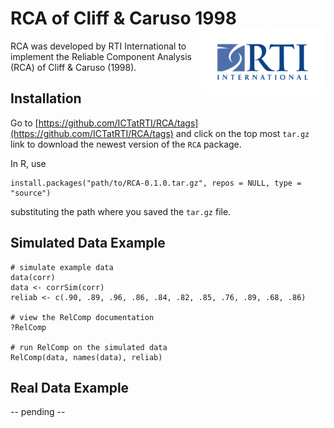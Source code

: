 RCA of Cliff &amp; Caruso 1998 <img src="man/figures/200px-Rti-logo.png" align="right" />
========================================================

RCA was developed by RTI International to implement the Reliable Component 
Analysis (RCA) of Cliff &amp; Caruso (1998).

## Installation

Go to [https://github.com/ICTatRTI/RCA/tags](https://github.com/ICTatRTI/RCA/tags)
and click on the top most `tar.gz` link to download the newest version of the `RCA` package.

In R, use

```
install.packages("path/to/RCA-0.1.0.tar.gz", repos = NULL, type = "source")
```

substituting the path where you saved the `tar.gz` file.

## Simulated Data Example

```
# simulate example data 
data(corr)
data <- corrSim(corr)
reliab <- c(.90, .89, .96, .86, .84, .82, .85, .76, .89, .68, .86)

# view the RelComp documentation
?RelComp

# run RelComp on the simulated data
RelComp(data, names(data), reliab)
```

## Real Data Example

-- pending --